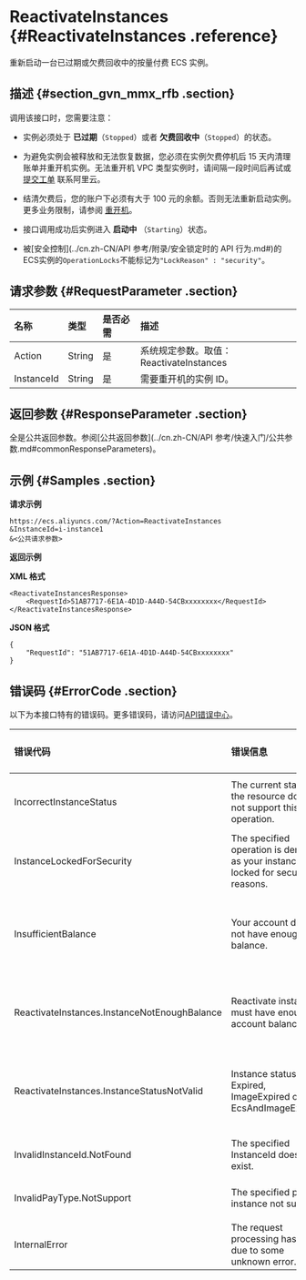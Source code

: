 # ReactivateInstances {#ReactivateInstances .reference}

重新启动一台已过期或欠费回收中的按量付费 ECS 实例。

## 描述 {#section_gvn_mmx_rfb .section}

调用该接口时，您需要注意：

-   实例必须处于 **已过期**（`Stopped`）或者 **欠费回收中**（`Stopped`）的状态。

-   为避免实例会被释放和无法恢复数据，您必须在实例欠费停机后 15 天内清理账单并重开机实例。无法重开机 VPC 类型实例时，请间隔一段时间后再试或 [提交工单](https://selfservice.console.aliyun.com/ticket/createIndex.htm) 联系阿里云。

-   结清欠费后，您的账户下必须有大于 100 元的余额。否则无法重新启动实例。更多业务限制，请参阅 [重开机](../cn.zh-CN/用户指南/实例/重开机.md#)。

-   接口调用成功后实例进入 **启动中** （`Starting`）状态。

-   被[安全控制](../cn.zh-CN/API 参考/附录/安全锁定时的 API 行为.md#)的ECS实例的`OperationLocks`不能标记为`"LockReason" : "security"`。


## 请求参数 {#RequestParameter .section}

|名称|类型|是否必需|描述|
|:-|:-|:---|:-|
|Action|String|是|系统规定参数。取值：ReactivateInstances|
|InstanceId|String|是|需要重开机的实例 ID。|

## 返回参数 {#ResponseParameter .section}

全是公共返回参数。参阅[公共返回参数](../cn.zh-CN/API 参考/快速入门/公共参数.md#commonResponseParameters)。

## 示例 {#Samples .section}

**请求示例** 

```
https://ecs.aliyuncs.com/?Action=ReactivateInstances
&InstanceId=i-instance1
&<公共请求参数>
```

**返回示例**

**XML 格式**

```
<ReactivateInstancesResponse>
    <RequestId>51AB7717-6E1A-4D1D-A44D-54CBxxxxxxxx</RequestId>
</ReactivateInstancesResponse>
```

**JSON 格式**

```
{
	"RequestId": "51AB7717-6E1A-4D1D-A44D-54CBxxxxxxxx"
}
```

## 错误码 {#ErrorCode .section}

以下为本接口特有的错误码。更多错误码，请访问[API错误中心](https://error-center.aliyun.com/status/product/Ecs)。

|错误代码|错误信息|HTTP 状态码|说明|
|:---|:---|:-------|:-|
|IncorrectInstanceStatus|The current status of the resource does not support this operation.|403|该资源目前的状态不支持此操作。|
|InstanceLockedForSecurity|The specified operation is denied as your instance is locked for security reasons.|403|该资源目前被安全锁定被拒绝操作。|
|InsufficientBalance|Your account does not have enough balance.|403|请清理完您的云账号下所有未支付订单后重试。|
|ReactivateInstances.InstanceNotEnoughBalance|Reactivate instance must have enough account balance.|403|您的账户下必须有大于 100 元的余额。|
|ReactivateInstances.InstanceStatusNotValid|Instance status is not Expired, ImageExpired or EcsAndImageExpired.|403|按量付费实例必须处于 **已过期** 或者 **欠费回收中** 状态。|
|InvalidInstanceId.NotFound|The specified InstanceId does not exist.|404|指定的 InstanceId 不存在。|
|InvalidPayType.NotSupport|The specified pre pay instance not support.|404|只支持按量付费实例。|
|InternalError|The request processing has failed due to some unknown error.|500|内部错误，请稍后重试。|

